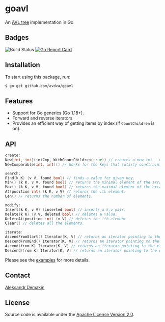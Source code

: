 # goavl
An [AVL tree](https://en.wikipedia.org/wiki/AVL_tree) implementation in Go.

## Badges

![Build Status](https://github.com/avdva/goavl/workflows/golangci-lint/badge.svg)
[![Go Report Card](https://goreportcard.com/badge/github.com/avdva/goavl)](https://goreportcard.com/report/github.com/avdva/goavl)

## Installation

To start using this package, run:

```sh
$ go get github.com/avdva/goavl
```

## Features

- Support for Go generics (Go 1.18+).
- Forward and reverse iterators.
- Provides an efficient way of getting items by index (if `CountChildren` is on).

## API

```go
create:
New[int, int](intCmp, WithCountChildren(true)) // creates a new int --> int tree.
NewComparable[int, int]() // Works for the keys that satisfy constraints.Ordered. 

search:
Find(k K) (v V, found bool) // finds a value for given key.
Min() (k K, v V, found bool) // returns the minimal element of the array.
Max() (k K, v V, found bool) // returns the maximal element of the array.
At(position int) (k K, v V) // returns the ith element.
Len() // returns the number of elements.

modify:
Insert(k K, v V) (inserted bool) // inserts a k,v pair.
Delete(k K) (v V, deleted bool) // deletes a value.
DeleteAt(position int) (v V) // deletes the ith element.
Clear() // deletes all the elements.

iterate:
AscendFromStart() Iterator[K, V] // returns an iterator pointing to the smallest element.
DescendFromEnd() Iterator[K, V] // returns an iterator pointing to the largest element.
Ascend(from K) Iterator[K, V] // returns an iterator pointing to the element that's >= `from`.
Descend(from K) Iterator[K, V] // returns an iterator pointing to the element that's <= `from`.
```

Please see the [examples](/tree_example_test.go) for more details.

## Contact

[Aleksandr Demakin](mailto:alexander.demakin@gmail.com)

## License

Source code is available under the [Apache License Version 2.0](/LICENSE).